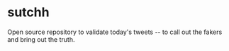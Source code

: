 # sutchh
Open source repository to validate today's tweets -- to call out the fakers and bring out the truth.
